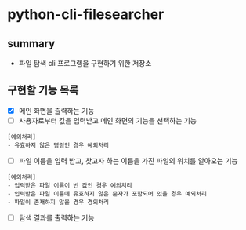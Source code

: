 # python-cli-filesearcher

## summary

- 파일 탐색 cli 프로그램을 구현하기 위한 저장소

## 구현할 기능 목록

- [x] 메인 화면을 출력하는 기능
- [ ] 사용자로부터 값을 입력받고 메인 화면의 기능을 선택하는 기능
```
[예외처리]
- 유효하지 않은 명령인 경우 예외처리
```
- [ ] 파일 이름을 입력 받고, 찾고자 하는 이름을 가진 파일의 위치를 알아오는 기능
```
[예외처리]
- 입력받은 파일 이름이 빈 값인 경우 예외처리
- 입력받은 파일 이름에 유효하지 않은 문자가 포함되어 있을 경우 예외처리
- 파일이 존재하지 않을 경우 경외처리
```
- [ ] 탐색 결과를 출력하는 기능